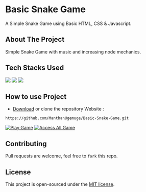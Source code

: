 # Basic Snake Game
A Simple Snake Game using Basic HTML, CSS & Javascript.

## About The Project
Simple Snake Game with music and increasing node mechanics.

## Tech Stacks Used

<a target="_blank" href="https://www.w3schools.com/html/default.asp"><img src="https://img.shields.io/badge/html5%20-%23E34F26.svg?&style=for-the-badge&logo=html5&logoColor=white"></img></a>
<a target="_blank" href="https://www.w3schools.com/css/default.asp"><img src="https://img.shields.io/badge/css3%20-%231572B6.svg?&style=for-the-badge&logo=css3&logoColor=white"></img></a>
<a target="_blank" href="https://www.w3schools.com/js/default.asp"><img src="https://img.shields.io/badge/javascript%20-%23323330.svg?&style=for-the-badge&logo=javascript&logoColor=%23F7DF1E"></img></a>

## How to use Project

- [Download](https://github.com/ManthanUgemuge/Basic-Snake-Game/archive/refs/heads/main.zip) or clone the repository Website : 

```
https://github.com/ManthanUgemuge/Basic-Snake-Game.git

```
[![Play Game](https://custom-icon-badges.herokuapp.com/badge/-Play_Game-3A3B3C?style=for-the-badge&logo=controller&logoColor=white "Play Game")](https://manthanugemuge.github.io/Basic-Snake-Game/)
[![Access All Game](https://custom-icon-badges.herokuapp.com/badge/-Access_All_Game-0C090A?style=for-the-badge&logo=controller&logoColor=white "Access All Game")](https://github.com/ManthanUgemuge/WebGames-Projects)


## Contributing
Pull requests are welcome, feel free to ```fork``` this repo.

## License
This project is open-sourced under the [MIT license]().
